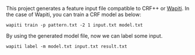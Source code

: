 This project generates a feature input file compatible to CRF++ or [Wapiti](https://wapiti.limsi.fr/). In the case of Wapiti, you can train a CRF model as below:

    wapiti train -p pattern.txt -2 1 input.txt model.txt

By using the generated model file, now we can label some input.

    wapiti label -m model.txt input.txt result.txt
